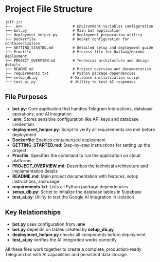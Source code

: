 # Project File Structure

```
jeff-jr/
├── .env                       # Environment variables configuration
├── bot.py                     # Main bot application
├── deployment_helper.py       # Deployment preparation utility
├── Dockerfile                 # Docker configuration for containerization
├── GETTING_STARTED.md         # Detailed setup and deployment guide
├── Procfile                   # Process file for Railway/Heroku deployment
├── PROJECT_OVERVIEW.md        # Technical architecture and design details
├── README.md                  # Project overview and documentation
├── requirements.txt           # Python package dependencies
├── setup_db.py               # Database initialization script
└── test_ai.py                # Utility to test AI responses
```

## File Purposes

- **bot.py**: Core application that handles Telegram interactions, database operations, and AI integration
- **.env**: Stores sensitive configuration like API keys and database credentials
- **deployment_helper.py**: Script to verify all requirements are met before deployment
- **Dockerfile**: Enables containerized deployment
- **GETTING_STARTED.md**: Step-by-step instructions for setting up the project
- **Procfile**: Specifies the command to run the application on cloud platforms
- **PROJECT_OVERVIEW.md**: Describes the technical architecture and implementation details
- **README.md**: Main project documentation with features, setup instructions, and usage
- **requirements.txt**: Lists all Python package dependencies
- **setup_db.py**: Script to initialize the database tables in Supabase
- **test_ai.py**: Utility to test the Google AI integration in isolation

## Key Relationships

- **bot.py** uses configuration from **.env**
- **bot.py** depends on tables created by **setup_db.py**
- **deployment_helper.py** checks all components before deployment
- **test_ai.py** verifies the AI integration works correctly

All these files work together to create a complete, production-ready Telegram bot with AI capabilities and persistent data storage.